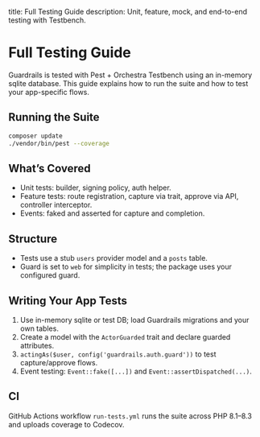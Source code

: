 title: Full Testing Guide
description: Unit, feature, mock, and end-to-end testing with Testbench.

# Full Testing Guide

Guardrails is tested with Pest + Orchestra Testbench using an in-memory sqlite database. This guide explains how to run the suite and how to test your app-specific flows.

## Running the Suite

```bash
composer update
./vendor/bin/pest --coverage
```

## What’s Covered

- Unit tests: builder, signing policy, auth helper.
- Feature tests: route registration, capture via trait, approve via API, controller interceptor.
- Events: faked and asserted for capture and completion.

## Structure

- Tests use a stub `users` provider model and a `posts` table.
- Guard is set to `web` for simplicity in tests; the package uses your configured guard.

## Writing Your App Tests

1) Use in-memory sqlite or test DB; load Guardrails migrations and your own tables.
2) Create a model with the `ActorGuarded` trait and declare guarded attributes.
3) `actingAs($user, config('guardrails.auth.guard'))` to test capture/approve flows.
4) Event testing: `Event::fake([...])` and `Event::assertDispatched(...)`.

## CI

GitHub Actions workflow `run-tests.yml` runs the suite across PHP 8.1–8.3 and uploads coverage to Codecov.

